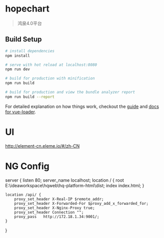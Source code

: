 # hopechart

> 鸿泉4.0平台

## Build Setup

``` bash
# install dependencies
npm install

# serve with hot reload at localhost:8080
npm run dev

# build for production with minification
npm run build

# build for production and view the bundle analyzer report
npm run build --report
```

For detailed explanation on how things work, checkout the [guide](http://vuejs-templates.github.io/webpack/) and [docs for vue-loader](http://vuejs.github.io/vue-loader).


# UI
http://element-cn.eleme.io/#/zh-CN

# NG Config
server {
	listen 80;
	server_name localhost;
	location / {
		root E:\ideaworkspace\hqweb\hq-platform-html\dist;
		index index.html;
	}

	location /api/ {
		proxy_set_header X-Real-IP $remote_addr;
        proxy_set_header X-Forwarded-For $proxy_add_x_forwarded_for;
        proxy_set_header X-Nginx-Proxy true;
        proxy_set_header Connection "";  
        proxy_pass   http://172.18.1.34:9001/;
    }
}